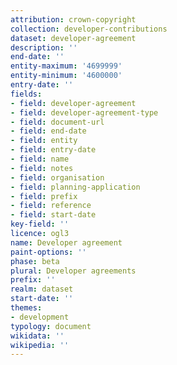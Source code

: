 ```yaml
---
attribution: crown-copyright
collection: developer-contributions
dataset: developer-agreement
description: ''
end-date: ''
entity-maximum: '4699999'
entity-minimum: '4600000'
entry-date: ''
fields:
- field: developer-agreement
- field: developer-agreement-type
- field: document-url
- field: end-date
- field: entity
- field: entry-date
- field: name
- field: notes
- field: organisation
- field: planning-application
- field: prefix
- field: reference
- field: start-date
key-field: ''
licence: ogl3
name: Developer agreement
paint-options: ''
phase: beta
plural: Developer agreements
prefix: ''
realm: dataset
start-date: ''
themes:
- development
typology: document
wikidata: ''
wikipedia: ''
---
```

